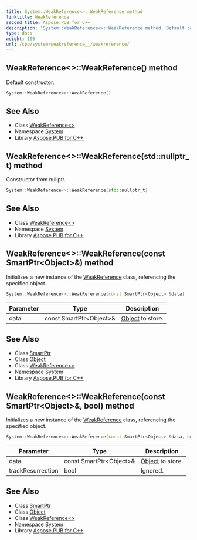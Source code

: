 ```yaml
---
title: System::WeakReference<>::WeakReference method
linktitle: WeakReference
second_title: Aspose.PUB for C++
description: 'System::WeakReference<>::WeakReference method. Default constructor in C++.'
type: docs
weight: 100
url: /cpp/system/weakreference__/weakreference/
---
```

## WeakReference<>::WeakReference() method


Default constructor.

```cpp
System::WeakReference<>::WeakReference()
```

## See Also

* Class [WeakReference<>](../)
* Namespace [System](../../)
* Library [Aspose.PUB for C++](../../../)
## WeakReference<>::WeakReference(std::nullptr_t) method


Constructor from nullptr.

```cpp
System::WeakReference<>::WeakReference(std::nullptr_t)
```

## See Also

* Class [WeakReference<>](../)
* Namespace [System](../../)
* Library [Aspose.PUB for C++](../../../)
## WeakReference<>::WeakReference(const SmartPtr\<Object\>\&) method


Initializes a new instance of the [WeakReference](../../weakreference/) class, referencing the specified object.

```cpp
System::WeakReference<>::WeakReference(const SmartPtr<Object> &data)
```


| Parameter | Type | Description |
| --- | --- | --- |
| data | const SmartPtr\<Object\>\& | [Object](../../object/) to store. |

## See Also

* Class [SmartPtr](../../smartptr/)
* Class [Object](../../object/)
* Class [WeakReference<>](../)
* Namespace [System](../../)
* Library [Aspose.PUB for C++](../../../)
## WeakReference<>::WeakReference(const SmartPtr\<Object\>\&, bool) method


Initializes a new instance of the [WeakReference](../../weakreference/) class, referencing the specified object.

```cpp
System::WeakReference<>::WeakReference(const SmartPtr<Object> &data, bool trackResurrection)
```


| Parameter | Type | Description |
| --- | --- | --- |
| data | const SmartPtr\<Object\>\& | [Object](../../object/) to store. |
| trackResurrection | bool | Ignored. |

## See Also

* Class [SmartPtr](../../smartptr/)
* Class [Object](../../object/)
* Class [WeakReference<>](../)
* Namespace [System](../../)
* Library [Aspose.PUB for C++](../../../)
